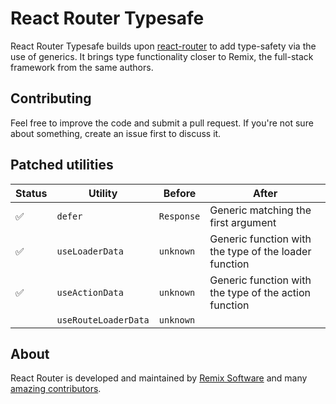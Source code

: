 # React Router Typesafe

React Router Typesafe builds upon [react-router](https://github.com/remix-run/react-router) to add type-safety via the use of generics. It brings type functionality closer to Remix, the full-stack framework from the same authors.

## Contributing

Feel free to improve the code and submit a pull request. If you're not sure about something, create an issue first to discuss it.

## Patched utilities

| Status | Utility              | Before     | After                                                 |
| ------ | -------------------- | ---------- | ----------------------------------------------------- |
| ✅     | `defer`              | `Response` | Generic matching the first argument                   |
| ✅     | `useLoaderData`      | `unknown`  | Generic function with the type of the loader function |
| ✅     | `useActionData`      | `unknown`  | Generic function with the type of the action function |
|        | `useRouteLoaderData` | `unknown`  |                                                       |

## About

React Router is developed and maintained by [Remix Software](https://remix.run) and many [amazing contributors](https://github.com/remix-run/react-router/graphs/contributors).
